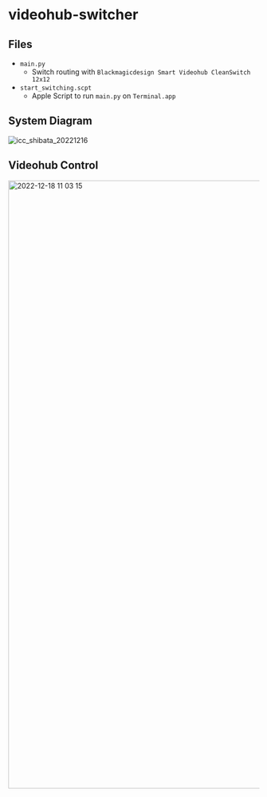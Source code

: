 # videohub-switcher

## Files

- `main.py`
    - Switch routing with `Blackmagicdesign Smart Videohub CleanSwitch 12x12`
- `start_switching.scpt`
    - Apple Script to run `main.py` on `Terminal.app`

## System Diagram

![icc_shibata_20221216](https://user-images.githubusercontent.com/94507251/208280936-2882369b-d227-4ea4-8340-d646580c3868.jpg)

## Videohub Control

<img width="1217" alt="2022-12-18 11 03 15" src="https://user-images.githubusercontent.com/94507251/208281423-c1c36b3a-ea60-4926-b50b-ebf5ba3ef0d1.png">

